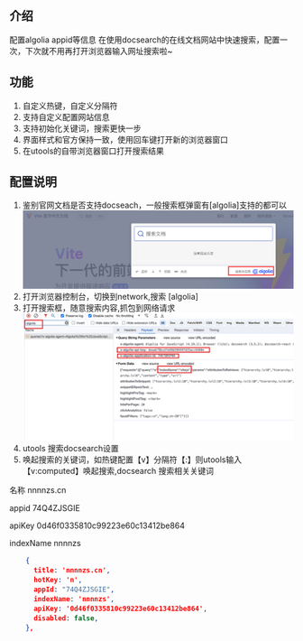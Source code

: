 ## 介绍
配置algolia appid等信息 在使用docsearch的在线文档网站中快速搜索，配置一次，下次就不用再打开浏览器输入网址搜索啦~

## 功能
1. 自定义热键，自定义分隔符
2. 支持自定义配置网站信息
3. 支持初始化关键词，搜索更快一步
4. 界面样式和官方保持一致，使用回车键打开新的浏览器窗口
4. 在utools的自带浏览器窗口打开搜索结果

## 配置说明
1. 鉴别官网文档是否支持docseach，一般搜索框弹窗有[algolia]支持的都可以 ![imgs/鉴别](imgs/鉴别.png)
2. 打开浏览器控制台，切换到network,搜索 [algolia]
3. 打开搜索框，随意搜索内容,抓包到网络请求 ![获取配置](imgs/获取配置id.jpg)
4. utools 搜索docsearch设置
5. 唤起搜索的关键词，如热键配置【v】分隔符【:】则utools输入【v:computed】唤起搜索,docsearch 搜索相关关键词


名称 nnnnzs.cn

appid 
74Q4ZJSGIE

apiKey
0d46f0335810c99223e60c13412be864

indexName 
nnnnzs

```json
    {
      title: 'nnnnzs.cn',
      hotKey: 'n',
      appId: "74Q4ZJSGIE",
      indexName: 'nnnnzs',
      apiKey: '0d46f0335810c99223e60c13412be864',
      disabled: false,
    },
```